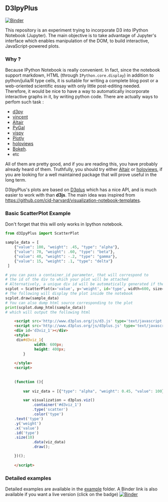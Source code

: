 ## D3IpyPlus
[![Binder](https://mybinder.org/badge.svg)](https://mybinder.org/v2/gh/maclandrol/d3IpyPlus/master?filepath=example%2Fd3ipyplus_example.ipynb)

This repository is an experiment trying to incorporate D3 into IPython Notebook (Jupyter). The main objective is to take advantage of Jupyter's interface which enables manipulation of the DOM, to build interactive, JavaScript-powered plots. 

### Why ?

Because IPython Notebook is really convenient. In fact, since the notebook support markdown, HTML (through ```IPython.core.display```) in addition to python/julia/R type cells, it is suitable for writing a complete blog post or a web-oriented scientific essay with only little post-editing needed. Therefore, it would be nice to have a way to automatically incorporate interactive graphs in it, by writing python code. There are actually ways to perfom such task :

- [d3py](https://github.com/mikedewar/d3py)
- [vincent](https://github.com/wrobstory/vincent/)
- [Altair](https://github.com/altair-viz/altair_notebooks)
- [PyGal](http://pygal.org/en/stable/)
- [vispy](https://github.com/vispy/vispy)
- [Plotly](https://plot.ly/python/ipython-notebook-tutorial/)
- [holoviews](https://holoviews.org)
- [Bokeh](https://bokeh.pydata.org/en/latest/). 
- etc

All of them are pretty good, and if you are reading this, you have probably already heard of them. Truthfully, you should try either [Altair](https://github.com/altair-viz/altair_notebooks) or [holoviews](https://holoviews.org), if you are looking for a well maintained package that will prove useful in the long term.

D3IpyPlus's plots are based on [D3plus](https://d3plus.org) which has a nice API, and is much easier to work with than __d3js__. The main idea was inspired from https://github.com/cid-harvard/visualization-notebook-templates. 


### Basic ScatterPlot Example

Don't forget that this will only works in Ipython notebook.

```python
from d3IpyPlus import ScatterPlot

sample_data = [
    {"value": 100, "weight": .45, "type": "alpha"},
    {"value": 70, "weight": .60, "type": "beta"},
    {"value": 40, "weight": -.2, "type": "gamma"},
    {"value": 15, "weight": .1, "type": "delta"}
 ]

# you can pass a container_id parameter, that will correspond to 
# the id of the div to which your plot will be attached
# Alternatively, a unique div id will be automatically generated if the argument is missing.
scplot = ScatterPlot(x='value', y='weight', id='type', width=600, size=10)
# The following will display the plot inside the notebook
scplot.draw(sample_data)
# You can also dump html source corresponding to the plot
print(scplot.dump_html(sample_data))
# which will output the following html
```
```html
    <script src='http://www.d3plus.org/js/d3.js' type='text/javascript'></script>
    <script src='http://www.d3plus.org/js/d3plus.js' type='text/javascript'></script>
    <div id='d3viz_1'></div>
    <style>
	 div#d3viz_1{
             width: 600px;
             height: 400px;
        }
        
    </style>
    <script>
        
        
    (function (){
        
        var viz_data = [{"type": "alpha", "weight": 0.45, "value": 100}, {"type": "beta", "weight": 0.6, "value": 70}, {"type": "gamma", "weight": -0.2, "value": 40}, {"type": "delta", "weight": 0.1, "value": 15}];

        var visualization = d3plus.viz()
            .container('#d3viz_1')
            .type('scatter')
            .color('type')
	.text('type')
	.y('weight')
	.x('value')
	.id('type')
	.size(10)
            .data(viz_data)
            .draw();

    })();
    
    </script>
```

### Detailed examples

Detailed examples are available in the [example](/example) folder. A Binder link is also available if you want a live version (click on the badge) [![Binder](https://mybinder.org/badge.svg)](https://mybinder.org/v2/gh/maclandrol/d3IpyPlus/master?filepath=example%2Fd3ipyplus_example.ipynb)






